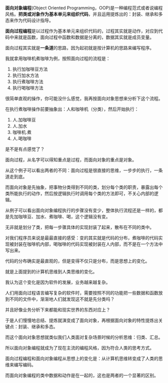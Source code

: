 **面向对象编程**(Object Oriented Programming，OOP)是一种编程范式或者说编程风格。**把类或对象作为基本单元来组织代码**，并且运用提炼出的：封装、继承和多态来作为代码设计指导。

**面向过程编程**是以过程作为基本单元来组织代码的，过程其实就是动作，对应到代码中来就是函数，面向过程中函数和数据是分离的，数据其实就是成员变量。

面向过程其实就是**一条道**的思路，因为起初就是按计算机的思路来编写程序。

我就拿用咖啡机煮咖啡为例，按照面向过程的流程是：

1. 执行加咖啡豆方法
2. 执行加水方法
3. 执行煮咖啡方法
4. 执行喝咖啡方法

很简单直观的操作，你可能没什么感觉，我再按面向对象思想来分析下这个流程。

在执行煮咖啡操作前要抽象出：人和咖啡机（分类），然后开始执行：

1. 人.加咖啡豆
2. 人.加水
3. 咖啡机.煮
4. 人.喝咖啡

是不是有点感觉了？

面向过程，从名字可以得知重点是过程，而面向对象的重点是对象。

从这个例子可以看出两者的不同：面向过程是很直接的思维，一步步的执行，一条道走到底。

而面向对象是先抽象，把事物分类得到不同的类，划分每个类的职责，暴露出每个类所能执行的动作，然后按逻辑执行时调用每个类的方法即可，不关心内部的逻辑。

从例子可以看出面向对象编程执行的步骤没有变少，整体执行流程还是一样的，都是先加咖啡豆、加水、煮咖啡、喝，这个逻辑没有变。

无非就是划分了类，把每一步骤具体的实现封装了起来，散布在不同的类中。

对我们程序员来说是最最直接的感受：变的其实就是代码的分布，煮咖啡的代码实现被封装在咖啡机内部，喝咖啡的代码实现被封装在人内部，而不是在一个方法中写出来。

代码的分布确实是最直观的，但是变得不仅只是分布，而是思想上的变化。

就是上面提到的计算机思维到人类思维的变化。

我认为这个变化是因为软件的发展，业务越来越复杂。

人们用面向过程语言编写复杂的软件时，需要按照不同的功能把一些数据和函数放到不同的文件中，渐渐地人们就发现这不就是先分类吗？

并且好像业务分析下来都能和现实世界的东西对应上？

于是人们慢慢地总结、提炼就演变成了面向对象，再根据面向对象的特性提炼出关键点：封装、继承和多态。

而这个面向对象思想就类似我们人类面对复杂场景时候的分析思维：归类、汇总。

所以面向对象编程就成为了现在主流的编程风格，因为符合人类的思考方式。

面向过程编程和面向对象编程从思想上的变化是：从计算机思维转变成了人类的思维来编写编码。

而面向对象编程的类中数据和动作是在一起的，这也是两者的一个显著的区别。